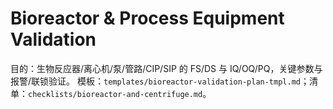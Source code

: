 # Bioreactor & Process Equipment Validation

目的：生物反应器/离心机/泵/管路/CIP/SIP 的 FS/DS 与 IQ/OQ/PQ，关键参数与报警/联锁验证。
模板：`templates/bioreactor-validation-plan-tmpl.md`；清单：`checklists/bioreactor-and-centrifuge.md`。
